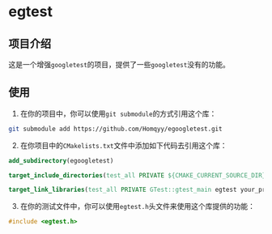 # egtest

## 项目介绍

这是一个增强`googletest`的项目，提供了一些`googletest`没有的功能。

## 使用

1. 在你的项目中，你可以使用`git submodule`的方式引用这个库：

```bash
git submodule add https://github.com/Homqyy/egoogletest.git
```

2. 在你项目中的`CMakelists.txt`文件中添加如下代码去引用这个库：

```cmake
add_subdirectory(egoogletest)

target_include_directories(test_all PRIVATE ${CMAKE_CURRENT_SOURCE_DIR}/egoogletest)

target_link_libraries(test_all PRIVATE GTest::gtest_main egtest your_project_target)
```

3. 在你的测试文件中，你可以使用`egtest.h`头文件来使用这个库提供的功能：

```cpp
#include <egtest.h>
```
